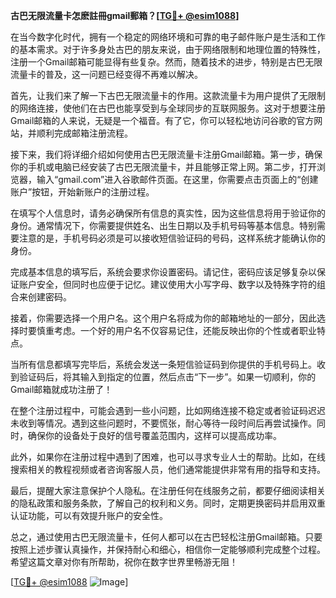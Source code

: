 **古巴无限流量卡怎麽註冊gmail郵箱？[[TG💪+ @esim1088](https://t.me/s/esim1088)]**

在当今数字化时代，拥有一个稳定的网络环境和可靠的电子邮件账户是生活和工作的基本需求。对于许多身处古巴的朋友来说，由于网络限制和地理位置的特殊性，注册一个Gmail邮箱可能显得有些复杂。然而，随着技术的进步，特别是古巴无限流量卡的普及，这一问题已经变得不再难以解决。

首先，让我们来了解一下古巴无限流量卡的作用。这款流量卡为用户提供了无限制的网络连接，使他们在古巴也能享受到与全球同步的互联网服务。这对于想要注册Gmail邮箱的人来说，无疑是一个福音。有了它，你可以轻松地访问谷歌的官方网站，并顺利完成邮箱注册流程。

接下来，我们将详细介绍如何使用古巴无限流量卡注册Gmail邮箱。第一步，确保你的手机或电脑已经安装了古巴无限流量卡，并且能够正常上网。第二步，打开浏览器，输入“gmail.com”进入谷歌邮件页面。在这里，你需要点击页面上的“创建账户”按钮，开始新账户的注册过程。

在填写个人信息时，请务必确保所有信息的真实性，因为这些信息将用于验证你的身份。通常情况下，你需要提供姓名、出生日期以及手机号码等基本信息。特别需要注意的是，手机号码必须是可以接收短信验证码的号码，这样系统才能确认你的身份。

完成基本信息的填写后，系统会要求你设置密码。请记住，密码应该足够复杂以保证账户安全，但同时也应便于记忆。建议使用大小写字母、数字以及特殊字符的组合来创建密码。

接着，你需要选择一个用户名。这个用户名将成为你的邮箱地址的一部分，因此选择时要慎重考虑。一个好的用户名不仅容易记住，还能反映出你的个性或者职业特点。

当所有信息都填写完毕后，系统会发送一条短信验证码到你提供的手机号码上。收到验证码后，将其输入到指定的位置，然后点击“下一步”。如果一切顺利，你的Gmail邮箱就成功注册了！

在整个注册过程中，可能会遇到一些小问题，比如网络连接不稳定或者验证码迟迟未收到等情况。遇到这些问题时，不要慌张，耐心等待一段时间后再尝试操作。同时，确保你的设备处于良好的信号覆盖范围内，这样可以提高成功率。

此外，如果你在注册过程中遇到了困难，也可以寻求专业人士的帮助。比如，在线搜索相关的教程视频或者咨询客服人员，他们通常能提供非常有用的指导和支持。

最后，提醒大家注意保护个人隐私。在注册任何在线服务之前，都要仔细阅读相关的隐私政策和服务条款，了解自己的权利和义务。同时，定期更换密码并启用双重认证功能，可以有效提升账户的安全性。

总之，通过使用古巴无限流量卡，任何人都可以在古巴轻松注册Gmail邮箱。只要按照上述步骤认真操作，并保持耐心和细心，相信你一定能够顺利完成整个过程。希望这篇文章对你有所帮助，祝你在数字世界里畅游无阻！

[[TG💪+ @esim1088](https://t.me/s/esim1088) ![Image](https://i.postimg.cc/4NQfJmqS/Snipaste-2025-05-13-00-14-12.png)]